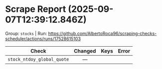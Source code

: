 # Scrape Report (2025-09-07T12:39:12.846Z)

Group: `stocks`  |  Run: https://github.com/AlbertoRoca96/scraping-checks-scheduler/actions/runs/17528615103

| Check | Changed | Keys | Error |
|---|:---:|:--|:--|
| `stock_ntdoy_global_quote` | — |  |  |
